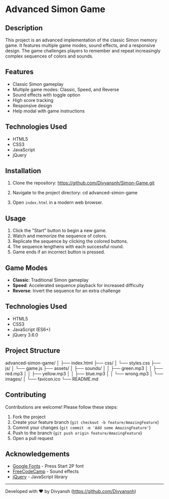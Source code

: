 # Advanced Simon Game

## Description

This project is an advanced implementation of the classic Simon memory game. It features multiple game modes, sound effects, and a responsive design. The game challenges players to remember and repeat increasingly complex sequences of colors and sounds.

## Features

- Classic Simon gameplay
- Multiple game modes: Classic, Speed, and Reverse
- Sound effects with toggle option
- High score tracking
- Responsive design
- Help modal with game instructions

## Technologies Used

- HTML5
- CSS3
- JavaScript
- jQuery

## Installation

1. Clone the repository:
   https://github.com/Divyansnh/Simon-Game.git
2. Navigate to the project directory:
   cd advanced-simon-game

3. Open `index.html` in a modern web browser.

## Usage

1. Click the "Start" button to begin a new game.
2. Watch and memorize the sequence of colors.
3. Replicate the sequence by clicking the colored buttons.
4. The sequence lengthens with each successful round.
5. Game ends if an incorrect button is pressed.

## Game Modes

- **Classic**: Traditional Simon gameplay
- **Speed**: Accelerated sequence playback for increased difficulty
- **Reverse**: Invert the sequence for an extra challenge

## Technologies Used

- HTML5
- CSS3
- JavaScript (ES6+)
- jQuery 3.6.0

## Project Structure

advanced-simon-game/
│
├── index.html
├── css/
│ └── styles.css
├── js/
│ └── game.js
├── assets/
│ ├── sounds/
│ │ ├── green.mp3
│ │ ├── red.mp3
│ │ ├── yellow.mp3
│ │ ├── blue.mp3
│ │ └── wrong.mp3
│ └── images/
│ └── favicon.ico
└── README.md


## Contributing

Contributions are welcome! Please follow these steps:

1. Fork the project
2. Create your feature branch (`git checkout -b feature/AmazingFeature`)
3. Commit your changes (`git commit -m 'Add some AmazingFeature'`)
4. Push to the branch (`git push origin feature/AmazingFeature`)
5. Open a pull request

## Acknowledgements

- [Google Fonts](https://fonts.google.com/) - Press Start 2P font
- [FreeCodeCamp](https://www.freecodecamp.org/) - Sound effects
- [jQuery](https://jquery.com/) - JavaScript library

---

Developed with ❤️ by Divyansh (https://github.com/Divyansnh)
